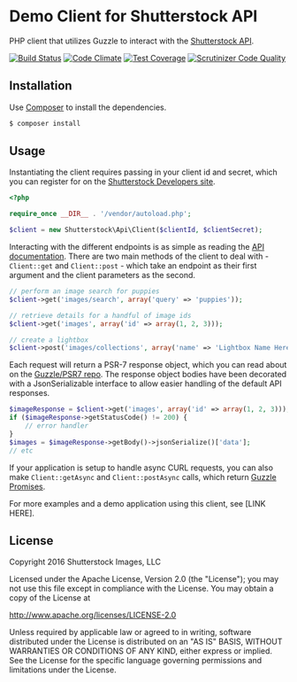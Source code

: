 # Demo Client for Shutterstock API

PHP client that utilizes Guzzle to interact with the [Shutterstock API](https://developers.shutterstock.com/).

[![Build Status](https://travis-ci.org/jacobemerick/php-shutterstock-api.svg)](https://travis-ci.org/jacobemerick/php-shutterstock-api)
[![Code Climate](https://codeclimate.com/github/jacobemerick/php-shutterstock-api/badges/gpa.svg)](https://codeclimate.com/github/jacobemerick/php-shutterstock-api)
[![Test Coverage](https://codeclimate.com/github/jacobemerick/php-shutterstock-api/badges/coverage.svg)](https://codeclimate.com/github/jacobemerick/php-shutterstock-api/coverage)
[![Scrutinizer Code Quality](https://scrutinizer-ci.com/g/jacobemerick/php-shutterstock-api/badges/quality-score.png?b=master)](https://scrutinizer-ci.com/g/jacobemerick/php-shutterstock-api/?branch=master)

## Installation

Use [Composer](https://getcomposer.org/) to install the dependencies.

```bash
$ composer install
```

## Usage

Instantiating the client requires passing in your client id and secret, which you can register for on the [Shutterstock Developers site](https://developers.shutterstock.com/).

```php
<?php

require_once __DIR__ . '/vendor/autoload.php';

$client = new Shutterstock\Api\Client($clientId, $clientSecret);
```

Interacting with the different endpoints is as simple as reading the [API documentation](https://developers.shutterstock.com/api/v2). There are two main methods of the client to deal with - `Client::get` and `Client::post` - which take an endpoint as their first argument and the client parameters as the second.

```php
// perform an image search for puppies
$client->get('images/search', array('query' => 'puppies'));

// retrieve details for a handful of image ids
$client->get('images', array('id' => array(1, 2, 3)));

// create a lightbox
$client->post('images/collections', array('name' => 'Lightbox Name Here'));
```

Each request will return a PSR-7 response object, which you can read about on the [Guzzle/PSR7 repo](https://github.com/guzzle/psr7). The response object bodies have been decorated with a JsonSerializable interface to allow easier handling of the default API responses.

```php
$imageResponse = $client->get('images', array('id' => array(1, 2, 3)));
if ($imageResponse->getStatusCode() != 200) {
    // error handler
}
$images = $imageResponse->getBody()->jsonSerialize()['data'];
// etc
```

If your application is setup to handle async CURL requests, you can also make `Client::getAsync` and `Client::postAsync` calls, which return [Guzzle Promises](https://github.com/guzzle/promises).

For more examples and a demo application using this client, see [LINK HERE].

## License

Copyright 2016 Shutterstock Images, LLC

Licensed under the Apache License, Version 2.0 (the "License"); you may not use this file except in compliance with the License. You may obtain a copy of the License at

http://www.apache.org/licenses/LICENSE-2.0

Unless required by applicable law or agreed to in writing, software distributed under the License is distributed on an "AS IS" BASIS, WITHOUT WARRANTIES OR CONDITIONS OF ANY KIND, either express or implied. See the License for the specific language governing permissions and limitations under the License.
